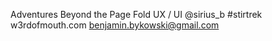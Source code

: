 Adventures Beyond the Page Fold 
UX / UI
@sirius_b #stirtrek
w3rdofmouth.com
benjamin.bykowski@gmail.com
